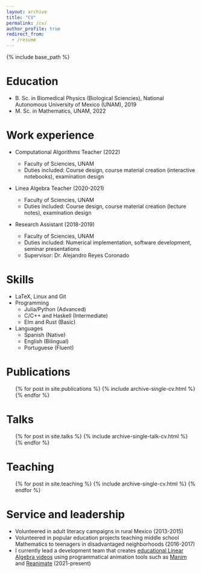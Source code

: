 ```yaml
---
layout: archive
title: "CV"
permalink: /cv/
author_profile: true
redirect_from:
  - /resume
---
```


{% include base_path %}

Education
======
* B. Sc. in Biomedical Physics (Biological Sciencies), National Autonomous University of Mexico (UNAM), 2019
* M. Sc. in Mathematics, UNAM, 2022

Work experience
======
* Computational Algorithms Teacher (2022)
  * Faculty of Sciencies, UNAM
  * Duties included: Course design, course material creation (interactive notebooks), examination design

* Linea Algebra Teacher (2020-2021)
  * Faculty of Sciencies, UNAM
  * Duties included: Course design, course material creation (lecture notes), examination design

* Research Assistant (2018-2019)
  * Faculty of Sciencies, UNAM
  * Duties included: Numerical implementation, software development, seminar presentations
  * Supervisor: Dr. Alejandro Reyes Coronado

Skills
======
* LaTeX, Linux and Git
* Programming
  * Julia/Python (Advanced)
  * C/C++ and Haskell (Intermediate)
  * Elm and Rust (Basic)
* Languages
  * Spanish (Native)
  * English (Bilingual)
  * Portuguese (Fluent)
  
Publications
======
  <ul>{% for post in site.publications %}
    {% include archive-single-cv.html %}
  {% endfor %}</ul>
  
Talks
======
  <ul>{% for post in site.talks %}
    {% include archive-single-talk-cv.html %}
  {% endfor %}</ul>
  
Teaching
======
  <ul>{% for post in site.teaching %}
    {% include archive-single-cv.html %}
  {% endfor %}</ul>
  
Service and leadership
======
* Volunteered in adult literacy campaigns in rural Mexico (2013-2015)
* Volunteered in popular education projects teaching middle school Mathematics to teenagers in disadvantaged neighborhoods (2016-2017)
* I currently lead a development team that creates [educational Linear Algebra videos](https://www.youtube.com/watch?v=-VJ7h8-GbHU&list=PL91agCMqt_mfPlTgR8zmguMZIpGV0Jflj) using programmatical animation tools such as [Manim](https://www.manim.community/) and [Reanimate](https://reanimate.github.io/) (2021-present)
